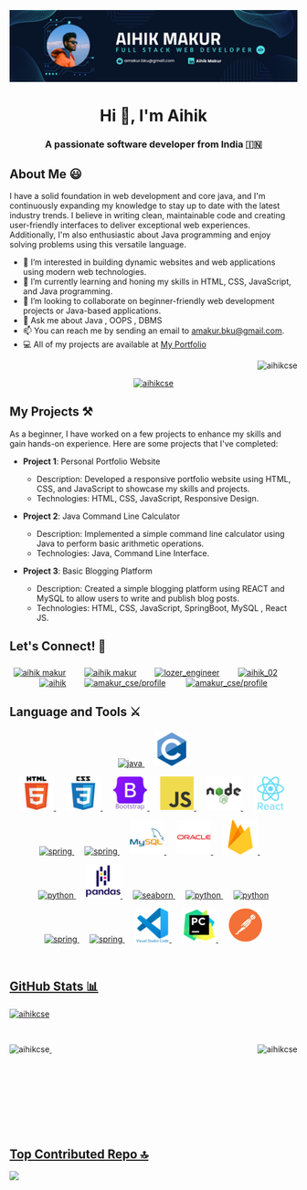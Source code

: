 ![Header](./Banner.png)
<h1 align="center">Hi 👋, I'm Aihik</h1>
<h3 align="center">A passionate software developer from India 🇮🇳</h3>

 ## About Me 😃
 
I have a solid foundation in web development and core java, and I'm continuously expanding my knowledge to stay up to date with the latest industry trends. I believe in writing clean, maintainable code and creating user-friendly interfaces to deliver exceptional web experiences. Additionally, I'm also enthusiastic about Java programming and enjoy solving problems using this versatile language.


- 👀 I’m interested in building dynamic websites and web applications using modern web technologies.
- 🌱 I’m currently learning and honing my skills in HTML, CSS, JavaScript, and Java programming. 
- 💞️ I’m looking to collaborate on beginner-friendly web development projects or Java-based applications. 
- 💬 Ask me about Java , OOPS , DBMS 
- 📫 You can reach me by sending an email to [amakur.bku@gmail.com](mailto:amakur.bku@gmail.com). 
- 💻 All of my projects are available at [My Portfolio](https://aihikcse.netlify.app/)


<p align="right"> <img src="https://komarev.com/ghpvc/?username=aihikcse&label=Profile%20views&color=0e75b6&style=flat" alt="aihikcse" /> </p>

<p align="center"> <a href="https://github.com/ryo-ma/github-profile-trophy"><img src="https://github-profile-trophy.vercel.app/?username=aihikcse" alt="aihikcse" /></a> </p>


## My Projects ⚒

As a beginner, I have worked on a few projects to enhance my skills and gain hands-on experience. Here are some projects that I've completed:

- **Project 1**: Personal Portfolio Website
  - Description: Developed a responsive portfolio website using HTML, CSS, and JavaScript to showcase my skills and projects.
  - Technologies: HTML, CSS, JavaScript, Responsive Design.

- **Project 2**: Java Command Line Calculator
  - Description: Implemented a simple command line calculator using Java to perform basic arithmetic operations.
  - Technologies: Java, Command Line Interface.

- **Project 3**: Basic Blogging Platform
  - Description: Created a simple blogging platform using REACT and MySQL to allow users to write and publish blog posts.
  - Technologies: HTML, CSS, JavaScript, SpringBoot, MySQL , React JS.
    
## Let's Connect! 📧

<h3 align="left">
</h3>
<p align="center">
<a href="https://linkedin.com/in/aihik-makur" target="blank"><img align="center" src="https://raw.githubusercontent.com/rahuldkjain/github-profile-readme-generator/master/src/images/icons/Social/linked-in-alt.svg" alt="aihik makur" height="50" width="65"/></a><span></span>&emsp;&emsp;<span>
<a href="https://www.facebook.com/profile.php?id=100058464068789" target="blank"><img align="center" src="https://raw.githubusercontent.com/rahuldkjain/github-profile-readme-generator/master/src/images/icons/Social/facebook.svg" alt="aihik makur" height="50" width="65" /></a></span>&emsp;&emsp;<span>
<a href="https://instagram.com/lozer_engineer" target="blank"><img align="center" src="https://raw.githubusercontent.com/rahuldkjain/github-profile-readme-generator/master/src/images/icons/Social/instagram.svg" alt="lozer_engineer" height="50" width="65" /></a></span>&emsp;&emsp;<span>
<a href="https://www.codechef.com/users/aihik_02" target="blank"><img align="center" src="https://cdn.jsdelivr.net/npm/simple-icons@3.1.0/icons/codechef.svg" alt="aihik_02" height="50" width="65" /></a></span>&emsp;&emsp;<span>
<a href="https://www.leetcode.com/Aihik" target="blank"><img align="center" src="https://raw.githubusercontent.com/rahuldkjain/github-profile-readme-generator/master/src/images/icons/Social/leet-code.svg" alt="aihik" height="50" width="65" /></a></span>&emsp;&emsp;<span>
<a href="https://auth.geeksforgeeks.org/user/amakur_cse/profile" target="blank"><img align="center" src="https://raw.githubusercontent.com/rahuldkjain/github-profile-readme-generator/master/src/images/icons/Social/geeks-for-geeks.svg" alt="amakur_cse/profile" height="50" width="65" /></a>
 </span>&emsp;&emsp;<span>
<a href="https://github.com/aihikcse" target="blank"><img align="center" src="https://raw.githubusercontent.com/rahuldkjain/github-profile-readme-generator/master/src/images/icons/Social/github.svg" alt="amakur_cse/profile" height="50" width="65" /></a>
</p>


## Language and Tools ⚔️

<h3 align="left"></h3>
<p align="center"> 
 <a href="https://www.java.com" target="_blank" rel="noreferrer"> <img src="https://cdn.jsdelivr.net/gh/devicons/devicon@latest/icons/java/java-original-wordmark.svg" alt="java" width="70" height="70"/> </a></span>&emsp;<span> 
<a href="https://www.cprogramming.com/" target="_blank" rel="noreferrer"> <img src="https://raw.githubusercontent.com/devicons/devicon/master/icons/c/c-original.svg" alt="c" width="60" height="60"/> </a>
 </p>
<p  align="center">
 <a href="https://www.w3.org/html/" target="_blank" rel="noreferrer"> <img src="https://raw.githubusercontent.com/devicons/devicon/master/icons/html5/html5-original-wordmark.svg" alt="html5" width="60" height="60"/> </a></span>&emsp;<span> 
<a href="https://www.w3schools.com/css/" target="_blank" rel="noreferrer"> <img src="https://raw.githubusercontent.com/devicons/devicon/master/icons/css3/css3-original-wordmark.svg" alt="css3" width="60" height="60"/> </a> </span>&emsp;<span>
 <a href="https://getbootstrap.com" target="_blank" rel="noreferrer"> <img src="https://raw.githubusercontent.com/devicons/devicon/master/icons/bootstrap/bootstrap-original-wordmark.svg" alt="bootstrap" width="60" height="60"/> </a></span>&emsp;<span> 
<a href="https://developer.mozilla.org/en-US/docs/Web/JavaScript" target="_blank" rel="noreferrer"> <img src="https://raw.githubusercontent.com/devicons/devicon/master/icons/javascript/javascript-original.svg" alt="javascript" width="60" height="60"/> </a> </span>&emsp;<span>
<a href="https://nodejs.org" target="_blank" rel="noreferrer"> <img src="https://raw.githubusercontent.com/devicons/devicon/master/icons/nodejs/nodejs-original-wordmark.svg" alt="nodejs" width="60" height="60"/> </a></span>&emsp;<span> 
<a href="https://reactjs.org/" target="_blank" rel="noreferrer"> <img src="https://raw.githubusercontent.com/devicons/devicon/master/icons/react/react-original-wordmark.svg" alt="react" width="60" height="60"/> </a> 
 </p>
<p  align="center">
<a href="https://spring.io/" target="_blank" rel="noreferrer"> <img src="https://cdn.jsdelivr.net/gh/devicons/devicon@latest/icons/spring/spring-original-wordmark.svg" alt="spring" width="60" height="60"/> </a></span>&emsp;<span>
 <a href="https://spring.io/" target="_blank" rel="noreferrer"> <img src="https://cdn.jsdelivr.net/gh/devicons/devicon@latest/icons/hibernate/hibernate-original-wordmark.svg" alt="spring" width="60" height="60"/> </a></span>&emsp;<span>
 <a href="https://www.mysql.com/" target="_blank" rel="noreferrer"> <img src="https://raw.githubusercontent.com/devicons/devicon/master/icons/mysql/mysql-original-wordmark.svg" alt="mysql" width="60" height="60"/> </a></span>&emsp;<span> 
  <a href="https://www.oracle.com/" target="_blank" rel="noreferrer"> <img src="https://raw.githubusercontent.com/devicons/devicon/master/icons/oracle/oracle-original.svg" alt="oracle" width="60" height="60"/> </a></span>&emsp;<span>
   <a href="https://www.firebase.com/" target="_blank" rel="noreferrer"> <img src="https://raw.githubusercontent.com/devicons/devicon/master/icons/firebase/firebase-original.svg" alt="oracle" width="60" height="60"/> </a></span>&emsp;<span>
</p>
<p  align="center">
<a href="https://python.com/" target="_blank" rel="noreferrer"> <img src="https://cdn.jsdelivr.net/gh/devicons/devicon@latest/icons/python/python-original-wordmark.svg" alt="python" width="60" height="60"/> </a></span>&emsp;<span>
<a href="https://pandas.pydata.org/" target="_blank" rel="noreferrer"> <img src="https://raw.githubusercontent.com/devicons/devicon/2ae2a900d2f041da66e950e4d48052658d850630/icons/pandas/pandas-original-wordmark.svg" alt="pandas" width="60" height="60"/> </a></span>&emsp;<span> 
<a href="https://seaborn.pydata.org/" target="_blank" rel="noreferrer"> <img src="https://seaborn.pydata.org/_images/logo-mark-lightbg.svg" alt="seaborn" width="60" height="60"/> </a></span>&emsp;<span> 
<a href="https://python.com/" target="_blank" rel="noreferrer"> <img src="https://cdn.jsdelivr.net/gh/devicons/devicon@latest/icons/numpy/numpy-original-wordmark.svg" alt="python" width="70" height="70"/> </a></a></span>&emsp;<span>  
 <a href="https://python.com/" target="_blank" rel="noreferrer"> <img src="https://cdn.jsdelivr.net/gh/devicons/devicon@latest/icons/matplotlib/matplotlib-original.svg" alt="python" width="60" height="60"/> </a> 
</p>
<p  align="center">
<a href="https://spring.io/" target="_blank" rel="noreferrer"> <img src="https://cdn.jsdelivr.net/gh/devicons/devicon@latest/icons/eclipse/eclipse-original-wordmark.svg" alt="spring" width="60" height="60"/> </a></span>&emsp;<span>
 <a href="https://spring.io/" target="_blank" rel="noreferrer"> <img src="https://cdn.jsdelivr.net/gh/devicons/devicon@latest/icons/intellij/intellij-original.svg" alt="spring" width="60" height="60"/> </a></span>&emsp;<span>
 <a href="https://www.mysql.com/" target="_blank" rel="noreferrer"> <img src="https://raw.githubusercontent.com/devicons/devicon/master/icons/vscode/vscode-original-wordmark.svg" alt="mysql" width="60" height="60"/> </a></span>&emsp;<span> 
  <a href="https://www.oracle.com/" target="_blank" rel="noreferrer"> <img src="https://raw.githubusercontent.com/devicons/devicon/master/icons/pycharm/pycharm-original.svg" alt="oracle" width="60" height="60"/>
   </a></span>&emsp;<span> 
  <a href="https://www.oracle.com/" target="_blank" rel="noreferrer"> <img src="https://raw.githubusercontent.com/devicons/devicon/master/icons/postman/postman-original.svg" alt="oracle" width="60" height="60"/>
</p>

<br>

## GitHub Stats 📊
<p><img align="center" src="https://github-readme-streak-stats.herokuapp.com/?user=aihikcse&theme=flag-india&hide_border=true" alt="aihikcse" /></p> <br>
<p><img align="left" src="https://github-readme-stats.vercel.app/api/top-langs?username=aihikcse&show_icons=true&locale=en&layout=compact" alt="aihikcse" /></p>
<p>&nbsp;<img align="right" src="https://github-readme-stats.vercel.app/api?username=aihikcse&show_icons=true&locale=en" alt="aihikcse" /></p> <br><br><br><br><br><br><br>



## Top Contributed Repo 🔝
![](https://github-contributor-stats.vercel.app/api?username=aihikcse&limit=5&theme=juicyfresh&combine_all_yearly_contributions=true)



